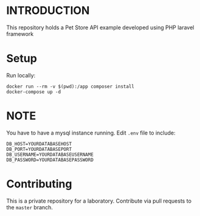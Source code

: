 # INTRODUCTION
This repository holds a Pet Store API example developed using PHP laravel framework

# Setup
Run locally:

```
docker run --rm -v $(pwd):/app composer install
docker-compose up -d
```

# NOTE
You have to have a mysql instance running. Edit `.env` file to include:

```
DB_HOST=YOURDATABASEHOST
DB_PORT=YOURDATABASEPORT
DB_USERNAME=YOURDATABASEUSERNAME
DB_PASSWORD=YOURDATABASEPASSWORD
```

# Contributing
This is a private repository for a laboratory. Contribute via pull requests to the `master` branch.

